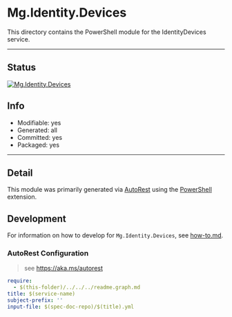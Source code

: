 <!-- region Generated -->
# Mg.Identity.Devices
This directory contains the PowerShell module for the IdentityDevices service.

---
## Status
[![Mg.Identity.Devices](https://img.shields.io/powershellgallery/v/Mg.Identity.Devices.svg?style=flat-square&label=Mg.Identity.Devices "Mg.Identity.Devices")](https://www.powershellgallery.com/packages/Mg.Identity.Devices/)

## Info
- Modifiable: yes
- Generated: all
- Committed: yes
- Packaged: yes

---
## Detail
This module was primarily generated via [AutoRest](https://github.com/Azure/autorest) using the [PowerShell](https://github.com/Azure/autorest.powershell) extension.

## Development
For information on how to develop for `Mg.Identity.Devices`, see [how-to.md](how-to.md).
<!-- endregion -->

### AutoRest Configuration

> see https://aka.ms/autorest

``` yaml
require:
  - $(this-folder)/../../../readme.graph.md
title: $(service-name)
subject-prefix: ''
input-file: $(spec-doc-repo)/$(title).yml
```
